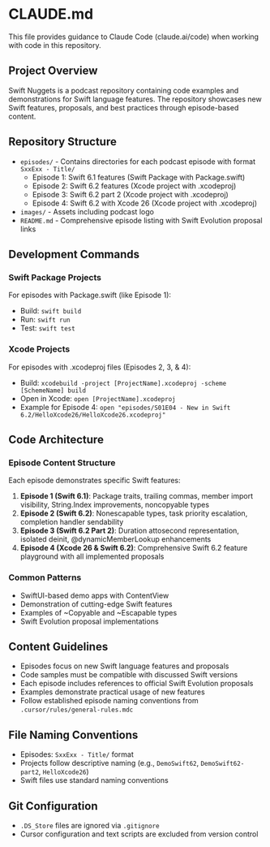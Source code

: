 # CLAUDE.md

This file provides guidance to Claude Code (claude.ai/code) when working with code in this repository.

## Project Overview

Swift Nuggets is a podcast repository containing code examples and demonstrations for Swift language features. The repository showcases new Swift features, proposals, and best practices through episode-based content.

## Repository Structure

- `episodes/` - Contains directories for each podcast episode with format `SxxExx - Title/`
  - Episode 1: Swift 6.1 features (Swift Package with Package.swift)
  - Episode 2: Swift 6.2 features (Xcode project with .xcodeproj)
  - Episode 3: Swift 6.2 part 2 (Xcode project with .xcodeproj)
  - Episode 4: Swift 6.2 with Xcode 26 (Xcode project with .xcodeproj)
- `images/` - Assets including podcast logo
- `README.md` - Comprehensive episode listing with Swift Evolution proposal links

## Development Commands

### Swift Package Projects
For episodes with Package.swift (like Episode 1):
- Build: `swift build`
- Run: `swift run`
- Test: `swift test`

### Xcode Projects
For episodes with .xcodeproj files (Episodes 2, 3, & 4):
- Build: `xcodebuild -project [ProjectName].xcodeproj -scheme [SchemeName] build`
- Open in Xcode: `open [ProjectName].xcodeproj`
- Example for Episode 4: `open "episodes/S01E04 - New in Swift 6.2/HelloXcode26/HelloXcode26.xcodeproj"`

## Code Architecture

### Episode Content Structure
Each episode demonstrates specific Swift features:

1. **Episode 1 (Swift 6.1)**: Package traits, trailing commas, member import visibility, String.Index improvements, noncopyable types
2. **Episode 2 (Swift 6.2)**: Nonescapable types, task priority escalation, completion handler sendability
3. **Episode 3 (Swift 6.2 Part 2)**: Duration attosecond representation, isolated deinit, @dynamicMemberLookup enhancements
4. **Episode 4 (Xcode 26 & Swift 6.2)**: Comprehensive Swift 6.2 feature playground with all implemented proposals

### Common Patterns
- SwiftUI-based demo apps with ContentView
- Demonstration of cutting-edge Swift features
- Examples of ~Copyable and ~Escapable types
- Swift Evolution proposal implementations

## Content Guidelines

- Episodes focus on new Swift language features and proposals
- Code samples must be compatible with discussed Swift versions
- Each episode includes references to official Swift Evolution proposals
- Examples demonstrate practical usage of new features
- Follow established episode naming conventions from `.cursor/rules/general-rules.mdc`

## File Naming Conventions

- Episodes: `SxxExx - Title/` format
- Projects follow descriptive naming (e.g., `DemoSwift62`, `DemoSwift62-part2`, `HelloXcode26`)
- Swift files use standard naming conventions

## Git Configuration

- `.DS_Store` files are ignored via `.gitignore`
- Cursor configuration and text scripts are excluded from version control